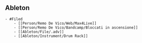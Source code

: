 ## Ableton
	- #Filed
		- [[Person/Remo De Vico/Web/Max4Live]]
		- [[Person/Remo De Vico/Bandcamp/Bloccati in ascensione]]
		- [[Ableton/File/.adv]]
		- [[Ableton/Instrument/Drum Rack]]